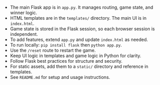- The main Flask app is in `app.py`. It manages routing, game state, and winner logic.
- HTML templates are in the `templates/` directory. The main UI is in `index.html`.
- Game state is stored in the Flask session, so each browser session is independent.
- To add features, extend `app.py` and update `index.html` as needed.
- To run locally: `pip install flask` then `python app.py`.
- Use the `/reset` route to restart the game.
- Keep UI logic in templates and game logic in Python for clarity.
- Follow Flask best practices for structure and security.
- For static assets, add them to a `static/` directory and reference in templates.
- See `README.md` for setup and usage instructions.